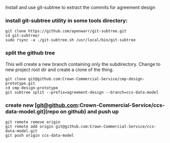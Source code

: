 
Install and use git-subtree to extract the commits for agreement design

### install git-subtree utility in some tools directory:

```
git clone https://github.com/apenwarr/git-subtree.git
cd git-subtree/
sudo rsync -a ./git-subtree.sh /usr/local/bin/git-subtree
```

### split the github tree
This will create a new branch containing only the subdirectory. 
Change to new project root dir and create a clone of the thing.
```
git clone git@github.com:Crown-Commercial-Service/cmp-design-prototype.git
cd cmp-design-prototype
git subtree split --prefix=agreement-design --branch=ccs-data-model 
```

### create new [git@github.com:Crown-Commercial-Service/ccs-data-model.git](repo on github) and push up
```
git remote remove origin
git remote add origin git@github.com:Crown-Commercial-Service/ccs-data-model.git
git push origin ccs-data-model
```


